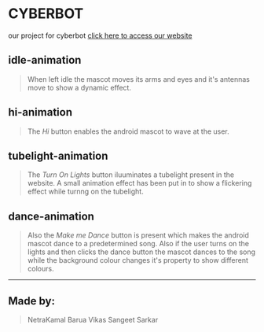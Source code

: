# **CYBERBOT**
our project for cyberbot 
[click here to access our website](https://seekers-cyberbot4.netlify.app)

## **idle-animation**
> When left idle the mascot moves its arms and eyes and it's antennas move to show a dynamic effect.

## **hi-animation**
> The _Hi_ button enables the android mascot to wave at the user.

## **tubelight-animation**
> The _Turn On Lights_ button iluuminates a tubelight present in the website. A small animation effect has been put in to show a flickering effect while turnng on the tubelight.

## **dance-animation**
> Also the _Make me Dance_ button is present which makes the android mascot dance to a predetermined song.
Also if the user turns on the lights and then clicks the dance button the mascot dances to the song while the background colour changes it's property to show different colours.

***
## Made by:
  > NetraKamal Barua
  > Vikas
  > Sangeet Sarkar
